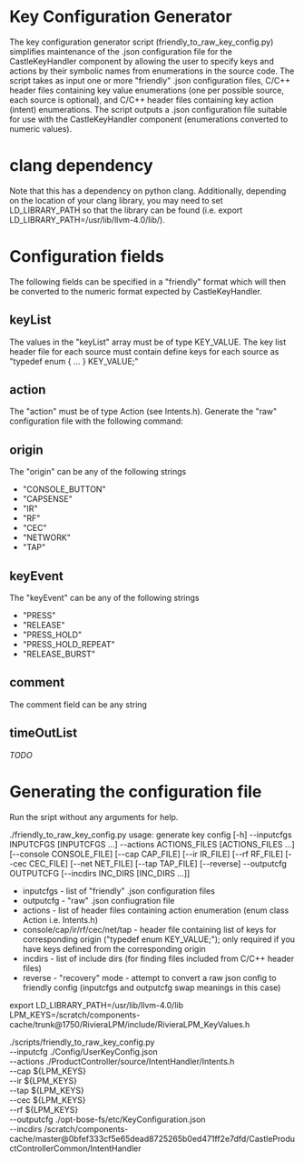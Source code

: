 Key Configuration Generator
===========================

The key configuration generator script (friendly_to_raw_key_config.py) simplifies maintenance of the .json configuration file for the CastleKeyHandler component by allowing the user to specify keys and actions by their symbolic names from enumerations in the source code.  The script takes as input one or more "friendly" .json configuration files, C/C++ header files containing key value enumerations (one per possible source, each source is optional), and C/C++ header files containing key action (intent) enumerations.  The script outputs a .json configuration file suitable for use with the CastleKeyHandler component (enumerations converted to numeric values).

# clang dependency
Note that this has a dependency on python clang.  Additionally, depending on the location of your clang library, you may need to set LD_LIBRARY_PATH so that the library can be found (i.e. export LD_LIBRARY_PATH=/usr/lib/llvm-4.0/lib/).

# Configuration fields

The following fields can be specified in a "friendly" format which will then be converted to the numeric format expected by CastleKeyHandler.

## keyList

The values in the "keyList" array must be of type KEY_VALUE.  The key list header file for each source must contain define keys for each source as "typedef enum { ... } KEY_VALUE;"

## action

The "action" must be of type Action (see Intents.h).  Generate the "raw" configuration file with the following command:

## origin

The "origin" can be any of the following strings
* "CONSOLE_BUTTON"
* "CAPSENSE"
* "IR"
* "RF"
* "CEC"
* "NETWORK"
* "TAP"

## keyEvent

The "keyEvent" can be any of the following strings
* "PRESS"
* "RELEASE"
* "PRESS_HOLD"
* "PRESS_HOLD_REPEAT"
* "RELEASE_BURST"

## comment

The comment field can be any string

## timeOutList

*TODO*

# Generating the configuration file

Run the sript without any arguments for help.

./friendly_to_raw_key_config.py 
usage: generate key config [-h] --inputcfgs INPUTCFGS [INPUTCFGS ...]
                           --actions ACTIONS_FILES [ACTIONS_FILES ...]
                           [--console CONSOLE_FILE] [--cap CAP_FILE]
                           [--ir IR_FILE] [--rf RF_FILE] [--cec CEC_FILE]
                           [--net NET_FILE] [--tap TAP_FILE] [--reverse]
                           --outputcfg OUTPUTCFG
                           [--incdirs INC_DIRS [INC_DIRS ...]]


* inputcfgs -  list of "friendly" .json configuration files
* outputcfg - "raw" .json confiugration file
* actions - list of header files containing action enumeration (enum class Action i.e. Intents.h)
* console/cap/ir/rf/cec/net/tap - header file containing list of keys for corresponding origin ("typedef enum KEY_VALUE;"); only required if you have keys defined from the corresponding origin
* incdirs - list of include dirs (for finding files included from C/C++ header files)
* reverse - "recovery" mode - attempt to convert a raw json config to friendly config (inputcfgs and outputcfg swap meanings in this case) 

export LD_LIBRARY_PATH=/usr/lib/llvm-4.0/lib
LPM_KEYS=/scratch/components-cache/trunk@1750/RivieraLPM/include/RivieraLPM_KeyValues.h

./scripts/friendly_to_raw_key_config.py \
 --inputcfg ./Config/UserKeyConfig.json \
 --actions ./ProductController/source/IntentHandler/Intents.h \
 --cap ${LPM_KEYS} \
 --ir ${LPM_KEYS} \
 --tap ${LPM_KEYS} \
 --cec ${LPM_KEYS} \
 --rf ${LPM_KEYS} \
 --outputcfg ./opt-bose-fs/etc/KeyConfiguration.json \
 --incdirs  /scratch/components-cache/master@0bfef333cf5e65dead8725265b0ed471ff2e7dfd/CastleProductControllerCommon/IntentHandler

